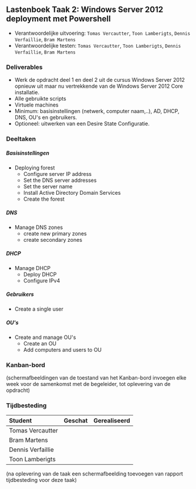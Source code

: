 ## Lastenboek Taak 2: Windows Server 2012 deployment met Powershell

* Verantwoordelijke uitvoering: `Tomas Vercautter`, `Toon Lamberigts`, `Dennis Verfaillie`, `Bram Martens`
* Verantwoordelijke testen: `Tomas Vercautter`, `Toon Lamberigts`, `Dennis Verfaillie`, `Bram Martens`

### Deliverables

* Werk de opdracht deel 1 en deel 2 uit de cursus Windows Server 2012 opnieuw uit maar nu vertrekkende van de Windows Server 2012 Core installatie.
* Alle gebruikte scripts
* Virtuele machines
* Minimum: basisinstellingen (netwerk, computer naam,..), AD, DHCP, DNS, OU's en gebruikers.
* Optioneel: uitwerken van een Desire State Configuratie.

### Deeltaken

##### Basisinstellingen

* Deploying forest
  - Configure server IP address
  - Set the DNS server addresses
  - Set the server name
  - Install Active Directory Domain Services
  - Create the forest

##### DNS

* Manage DNS zones
  - create new primary zones
  - create secondary zones


##### DHCP

* Manage DHCP
  - Deploy DHCP
  - Configure IPv4

##### Gebruikers

* Create a single user

##### OU's
 
 * Create and manage OU's
   - Create an OU
   - Add computers and users to OU


### Kanban-bord

(schermafbeeldingen van de toestand van het Kanban-bord invoegen elke week voor de samenkomst met de begeleider, tot oplevering van de opdracht)

### Tijdbesteding

| Student  | Geschat | Gerealiseerd |
| :---     |    ---: |         ---: |
| Tomas Vercautter | | |
| Bram Martens | | |
| Dennis Verfaillie | | |
| Toon Lamberigts | | |

(na oplevering van de taak een schermafbeelding toevoegen van rapport tijdbesteding voor deze taak)
